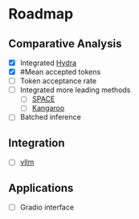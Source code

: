 # Roadmap

## Comparative Analysis
- [x] Integrated [Hydra](https://github.com/zankner/hydra)
- [x] #Mean accepted tokens
- [ ] Token acceptance rate
- [ ] Integrated more leading methods
  - [ ] [SPACE](https://github.com/cteant/SPACE)
  - [ ] [Kangaroo](https://github.com/Equationliu/Kangaroo)

- [ ] Batched inference

## Integration
- [ ] [vllm](https://github.com/vllm-project/vllm)

## Applications

- [ ] Gradio interface